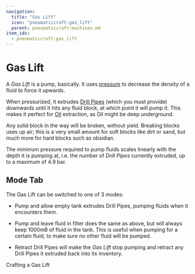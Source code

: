 ```yaml
---
navigation:
  title: "Gas Lift"
  icon: "pneumaticcraft:gas_lift"
  parent: pneumaticcraft:machines.md
item_ids:
  - pneumaticcraft:gas_lift
---
```


# Gas Lift

A *Gas Lift* is a pump, basically. It uses [pressure](../pressure.md) to decrease the density of a fluid to force it upwards.

When pressurized, it extrudes [Drill Pipes](../drill_pipe.md) (which you must provide) downwards until it hits any fluid block, at which point it will pump it. This makes it perfect for [Oil](../oil.md) extraction, as Oil might be deep underground.

Any solid block in the way will be broken, without yield. Breaking blocks uses up air; this is a very small amount for soft blocks like dirt or sand, but much more for hard blocks such as obsidian.

The minimum pressure required to pump fluids scales linearly with the depth it is pumping at, i.e. the number of *Drill Pipes* currently extruded, up to a maximum of 4.9 bar.

## Mode Tab

The Gas Lift can be switched to one of 3 modes:
- <Color hex="#00f">Pump and allow empty tank</Color> extrudes Drill Pipes, pumping fluids when it encounters them.
- <Color hex="#00f">Pump and leave fluid in filter</Color> does the same as above, but will always keep 1000mB of fluid in the tank. This is useful when pumping for a certain fluid, to make sure no other fluid will be pumped.


- <Color hex="#00f">Retract Drill Pipes</Color> will make the *Gas Lift* stop pumping and retract any Drill Pipes it extruded back into its inventory.

Crafting a Gas Lift

<Recipe id="pneumaticcraft:gas_lift" />

